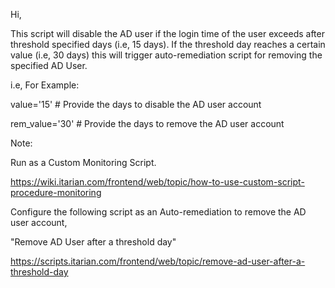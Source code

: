 Hi,

This script will disable the AD user if the login time of the user exceeds after threshold specified days (i.e, 15 days). 
If the threshold day reaches a certain value (i.e, 30 days) this will trigger auto-remediation script for removing the specified AD User.

i.e, For Example:


value='15' # Provide the days to disable the AD user account

rem_value='30' # Provide the days to remove the AD user account

Note:

Run as a Custom Monitoring Script.

https://wiki.itarian.com/frontend/web/topic/how-to-use-custom-script-procedure-monitoring

Configure the following script as an Auto-remediation to remove the AD user account,


"Remove AD User after a threshold day"

https://scripts.itarian.com/frontend/web/topic/remove-ad-user-after-a-threshold-day